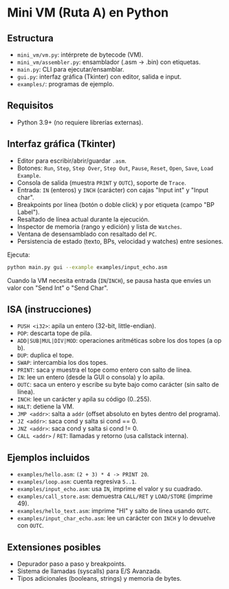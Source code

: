 # Mini VM (Ruta A) en Python

## Estructura
- `mini_vm/vm.py`: intérprete de bytecode (VM).
- `mini_vm/assembler.py`: ensamblador (.asm -> .bin) con etiquetas.
- `main.py`: CLI para ejecutar/ensamblar.
- `gui.py`: interfaz gráfica (Tkinter) con editor, salida e input.
- `examples/`: programas de ejemplo.
## Requisitos
- Python 3.9+ (no requiere librerías externas).

## Interfaz gráfica (Tkinter)
- Editor para escribir/abrir/guardar `.asm`.
- Botones: `Run`, `Step`, `Step Over`, `Step Out`, `Pause`, `Reset`, `Open`, `Save`, `Load Example`.
- Consola de salida (muestra `PRINT` y `OUTC`), soporte de `Trace`.
- Entrada: `IN` (enteros) y `INCH` (carácter) con cajas "Input int" y "Input char".
- Breakpoints por línea (botón o doble click) y por etiqueta (campo "BP Label").
- Resaltado de línea actual durante la ejecución.
- Inspector de memoria (rango y edición) y lista de `Watches`.
- Ventana de desensamblado con resaltado del `PC`.
- Persistencia de estado (texto, BPs, velocidad y watches) entre sesiones.

Ejecuta:
```bash
python main.py gui --example examples/input_echo.asm
```

Cuando la VM necesita entrada (`IN`/`INCH`), se pausa hasta que envíes un valor con "Send Int" o "Send Char".

## ISA (instrucciones)
- `PUSH <i32>`: apila un entero (32-bit, little-endian).
- `POP`: descarta tope de pila.
- `ADD|SUB|MUL|DIV|MOD`: operaciones aritméticas sobre los dos topes (a op b).
- `DUP`: duplica el tope.
- `SWAP`: intercambia los dos topes.
- `PRINT`: saca y muestra el tope como entero con salto de línea.
- `IN`: lee un entero (desde la GUI o consola) y lo apila.
- `OUTC`: saca un entero y escribe su byte bajo como carácter (sin salto de línea).
- `INCH`: lee un carácter y apila su código (0..255).
- `HALT`: detiene la VM.
- `JMP <addr>`: salta a `addr` (offset absoluto en bytes dentro del programa).
- `JZ <addr>`: saca cond y salta si cond == 0.
- `JNZ <addr>`: saca cond y salta si cond != 0.
- `CALL <addr>` / `RET`: llamadas y retorno (usa callstack interna).

## Ejemplos incluidos
- `examples/hello.asm`: `(2 + 3) * 4 -> PRINT 20`.
- `examples/loop.asm`: cuenta regresiva `5..1`.
- `examples/input_echo.asm`: usa `IN`, imprime el valor y su cuadrado.
- `examples/call_store.asm`: demuestra `CALL/RET` y `LOAD/STORE` (imprime 49).
- `examples/hello_text.asm`: imprime "HI" y salto de línea usando `OUTC`.
- `examples/input_char_echo.asm`: lee un carácter con `INCH` y lo devuelve con `OUTC`.

## Extensiones posibles
- Depurador paso a paso y breakpoints.
- Sistema de llamadas (syscalls) para E/S Avanzada.
- Tipos adicionales (booleans, strings) y memoria de bytes.

